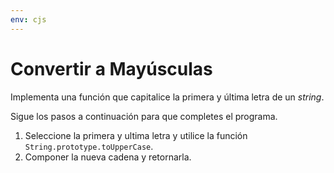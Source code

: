 ```yaml
---
env: cjs
---
```


# Convertir a Mayúsculas

Implementa una función que capitalice la primera y última letra de un _string_.

Sigue los pasos a continuación para que completes el programa.

1. Seleccione la primera y ultima letra y utilice la función
   `String.prototype.toUpperCase`.
2. Componer la nueva cadena y retornarla.
